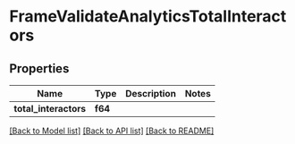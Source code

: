 # FrameValidateAnalyticsTotalInteractors

## Properties

Name | Type | Description | Notes
------------ | ------------- | ------------- | -------------
**total_interactors** | **f64** |  | 

[[Back to Model list]](../README.md#documentation-for-models) [[Back to API list]](../README.md#documentation-for-api-endpoints) [[Back to README]](../README.md)



